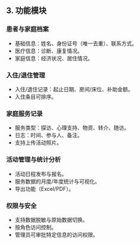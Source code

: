## 3. 功能模块

### 患者与家庭档案
- 基础信息：姓名、身份证号（唯一去重）、联系方式。
- 医疗信息：诊断、康复情况。
- 家庭信息：经济状况、居住情况。

### 入住/退住管理
- 入住/退住记录：起止日期、房间/床位、补助金额。
- 入住条目可排序。

### 家庭服务记录
- 服务类型：探访、心理支持、物资、转介、随访。
- 日志：时间、参与人、备注。
- 支持上传活动照片。

### 活动管理与统计分析
- 活动日程发布与报名。
- 服务数据的月度/年度统计与可视化。
- 导出功能（Excel/PDF）。

### 权限与安全
- 支持数据脱敏与原始数据切换。
- 按角色访问控制。
- 管理员可审批特定信息的访问权限。

